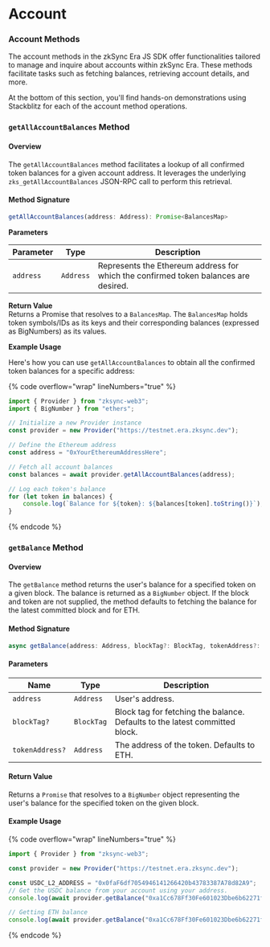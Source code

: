 # Account

### Account Methods

The account methods in the zkSync Era JS SDK offer functionalities tailored to manage and inquire about  accounts within zkSync Era. These methods facilitate tasks such as fetching balances, retrieving account details, and more.&#x20;

At the bottom of this section, you'll find hands-on demonstrations using Stackblitz for each of the account method operations.

### **`getAllAccountBalances` Method**

#### **Overview**

The `getAllAccountBalances` method facilitates a  lookup of all confirmed token balances for a given account address. It leverages the underlying `zks_getAllAccountBalances` JSON-RPC call to perform this retrieval.

#### **Method Signature**

```typescript
getAllAccountBalances(address: Address): Promise<BalancesMap>
```

**Parameters**

| Parameter | Type      | Description                                                                         |
| --------- | --------- | ----------------------------------------------------------------------------------- |
| `address` | `Address` | Represents the Ethereum address for which the confirmed token balances are desired. |

**Return Value**\
Returns a Promise that resolves to a `BalancesMap`. The `BalancesMap` holds token symbols/IDs as its keys and their corresponding balances (expressed as BigNumbers) as its values.

**Example Usage**

Here's how you can use `getAllAccountBalances` to obtain all the confirmed token balances for a specific address:

{% code overflow="wrap" lineNumbers="true" %}
```typescript
import { Provider } from "zksync-web3";
import { BigNumber } from "ethers";

// Initialize a new Provider instance
const provider = new Provider("https://testnet.era.zksync.dev");

// Define the Ethereum address
const address = "0xYourEthereumAddressHere";

// Fetch all account balances
const balances = await provider.getAllAccountBalances(address);

// Log each token's balance
for (let token in balances) {
    console.log(`Balance for ${token}: ${balances[token].toString()}`);
}
```
{% endcode %}

### `getBalance` Method

#### Overview

The `getBalance` method returns the user's balance for a specified token on a given block. The balance is returned as a `BigNumber` object. If the block and token are not supplied, the method defaults to fetching the balance for the latest committed block and for ETH.

#### Method Signature

```typescript
async getBalance(address: Address, blockTag?: BlockTag, tokenAddress?: Address): Promise<BigNumber>
```

#### Parameters

| Name            | Type       | Description                                                                 |
| --------------- | ---------- | --------------------------------------------------------------------------- |
| `address`       | `Address`  | User's address.                                                             |
| `blockTag?`     | `BlockTag` | Block tag for fetching the balance. Defaults to the latest committed block. |
| `tokenAddress?` | `Address`  | The address of the token. Defaults to ETH.                                  |

#### Return Value

Returns a `Promise` that resolves to a `BigNumber` object representing the user's balance for the specified token on the given block.

#### Example Usage

{% code overflow="wrap" lineNumbers="true" %}
```typescript
import { Provider } from "zksync-web3";

const provider = new Provider("https://testnet.era.zksync.dev");

const USDC_L2_ADDRESS = "0x0faF6df7054946141266420b43783387A78d82A9";
// Get the USDC balance from your account using your address.
console.log(await provider.getBalance("0xa1Cc678Ff30Fe601023Dbe6b62271fbf26E4760f", "latest", USDC_L2_ADDRESS));

// Getting ETH balance
console.log(await provider.getBalance("0xa1Cc678Ff30Fe601023Dbe6b62271fbf26E4760f"));
```
{% endcode %}

